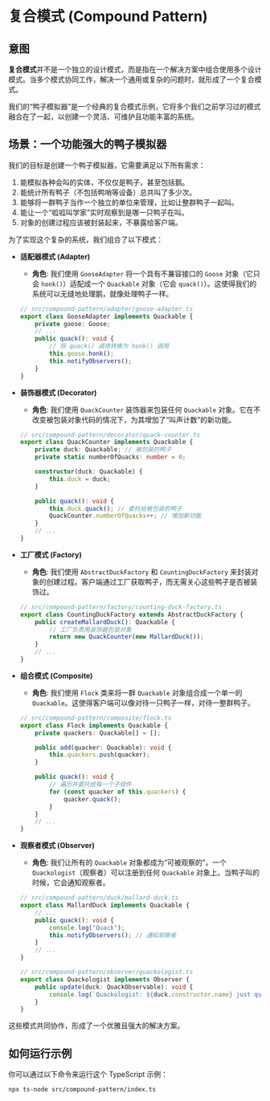 # 复合模式 (Compound Pattern)

## 意图

**复合模式**并不是一个独立的设计模式，而是指在一个解决方案中组合使用多个设计模式。当多个模式协同工作，解决一个通用或复杂的问题时，就形成了一个复合模式。

我们的“鸭子模拟器”是一个经典的复合模式示例，它将多个我们之前学习过的模式融合在了一起，以创建一个灵活、可维护且功能丰富的系统。

## 场景：一个功能强大的鸭子模拟器

我们的目标是创建一个鸭子模拟器，它需要满足以下所有需求：
1.  能模拟各种会叫的实体，不仅仅是鸭子，甚至包括鹅。
2.  能统计所有鸭子（不包括鸭哨等设备）总共叫了多少次。
3.  能够将一群鸭子当作一个独立的单位来管理，比如让整群鸭子一起叫。
4.  能让一个“呱呱叫学家”实时观察到是哪一只鸭子在叫。
5.  对象的创建过程应该被封装起来，不暴露给客户端。

为了实现这个复杂的系统，我们组合了以下模式：

*   **适配器模式 (Adapter)**
    *   **角色**: 我们使用 `GooseAdapter` 将一个具有不兼容接口的 `Goose` 对象（它只会 `honk()`）适配成一个 `Quackable` 对象（它会 `quack()`）。这使得我们的系统可以无缝地处理鹅，就像处理鸭子一样。
    ```typescript
    // src/compound-pattern/adapter/goose-adapter.ts
    export class GooseAdapter implements Quackable {
        private goose: Goose;
        // ...
        public quack(): void {
            // 将 quack() 调用转换为 honk() 调用
            this.goose.honk();
            this.notifyObservers();
        }
    }
    ```

*   **装饰器模式 (Decorator)**
    *   **角色**: 我们使用 `QuackCounter` 装饰器来包装任何 `Quackable` 对象。它在不改变被包装对象代码的情况下，为其增加了“叫声计数”的新功能。
    ```typescript
    // src/compound-pattern/decorator/quack-counter.ts
    export class QuackCounter implements Quackable {
        private duck: Quackable; // 被包装的鸭子
        private static numberOfQuacks: number = 0;

        constructor(duck: Quackable) {
            this.duck = duck;
        }

        public quack(): void {
            this.duck.quack(); // 委托给被包装的鸭子
            QuackCounter.numberOfQuacks++; // 增加新功能
        }
        // ...
    }
    ```

*   **工厂模式 (Factory)**
    *   **角色**: 我们使用 `AbstractDuckFactory` 和 `CountingDuckFactory` 来封装对象的创建过程。客户端通过工厂获取鸭子，而无需关心这些鸭子是否被装饰过。
    ```typescript
    // src/compound-pattern/factory/counting-duck-factory.ts
    export class CountingDuckFactory extends AbstractDuckFactory {
        public createMallardDuck(): Quackable {
            // 工厂负责用装饰器包装对象
            return new QuackCounter(new MallardDuck());
        }
        // ...
    }
    ```

*   **组合模式 (Composite)**
    *   **角色**: 我们使用 `Flock` 类来将一群 `Quackable` 对象组合成一个单一的 `Quackable`。这使得客户端可以像对待一只鸭子一样，对待一整群鸭子。
    ```typescript
    // src/compound-pattern/composite/flock.ts
    export class Flock implements Quackable {
        private quackers: Quackable[] = [];

        public add(quacker: Quackable): void {
            this.quackers.push(quacker);
        }

        public quack(): void {
            // 遍历并委托给每一个子组件
            for (const quacker of this.quackers) {
                quacker.quack();
            }
        }
        // ...
    }
    ```

*   **观察者模式 (Observer)**
    *   **角色**: 我们让所有的 `Quackable` 对象都成为“可被观察的”。一个 `Quackologist`（观察者）可以注册到任何 `Quackable` 对象上。当鸭子叫的时候，它会通知观察者。
    ```typescript
    // src/compound-pattern/duck/mallard-duck.ts
    export class MallardDuck implements Quackable {
        // ...
        public quack(): void {
            console.log("Quack");
            this.notifyObservers(); // 通知观察者
        }
        // ...
    }

    // src/compound-pattern/observer/quackologist.ts
    export class Quackologist implements Observer {
        public update(duck: QuackObservable): void {
            console.log(`Quackologist: ${duck.constructor.name} just quacked.`);
        }
    }
    ```

这些模式共同协作，形成了一个优雅且强大的解决方案。

## 如何运行示例

你可以通过以下命令来运行这个 TypeScript 示例：

```bash
npx ts-node src/compound-pattern/index.ts
```
